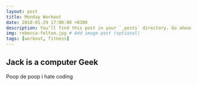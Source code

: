 ```yaml
---
layout: post
title: Monday Workout
date: 2018-01-29 17:00:00 +0300
description: You’ll find this post in your `_posts` directory. Go ahead and edit it and re-build the site to see your changes. # Add post description (optional)
img: rebecca-felton.jpg # Add image post (optional)
tags: [workout, fitness]
---
```


## Jack is a computer Geek

Poop de poop i hate coding 